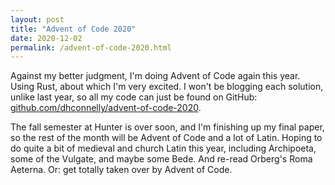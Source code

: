 ```yaml
---
layout: post
title: "Advent of Code 2020"
date: 2020-12-02
permalink: /advent-of-code-2020.html
---
```


Against my better judgment, I'm doing Advent of Code again this year. Using Rust, about which
I'm very excited. I won't be blogging each solution, unlike last year, so all my code can just
be found on GitHub: [github.com/dhconnelly/advent-of-code-2020](https://github.com/dhconnelly/advent-of-code-2020).

The fall semester at Hunter is over soon, and I'm finishing up my final paper, so the rest of
the month will be Advent of Code and a lot of Latin. Hoping to do quite a bit of medieval and
church Latin this year, including Archipoeta, some of the Vulgate, and maybe some Bede. And
re-read Orberg's Roma Aeterna. Or: get totally taken over by Advent of Code.
